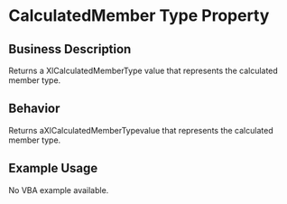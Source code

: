 # CalculatedMember Type Property

## Business Description
Returns a XlCalculatedMemberType value that represents the calculated member type.

## Behavior
Returns aXlCalculatedMemberTypevalue that represents the calculated member type.

## Example Usage
No VBA example available.